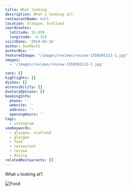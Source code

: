 ```yaml
---
title: What looking
description: What u looking at?.
restaurantName: null
location: Glasgow, Scotland
coordinates:
  latitude: 55.858
  longitude: -4.259
visitDate: '2019-02-16'
author: GusMack1
authorBio: ''
featuredImage: "/images/reviews/review-1550301113-1.jpg"
images:
  - '/images/reviews/review-1550301113-1.jpg'

cons: []
highlights: []
dishes: []
accessibility: []
dietaryOptions: []
bookingInfo:
  phone: ''
  website: ''
  address: ''
  openingHours: ''
tags:
  - instagram
seoKeywords:
  - glasgow, scotland
  - glasgow
  - food
  - restaurant
  - review
  - dining
relatedRestaurants: []
---
```


What u looking at?.

![Food](/images/reviews/review-1550301113-1.jpg)

